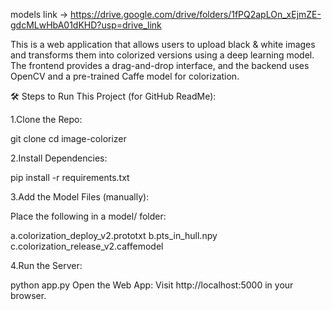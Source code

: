 models link -> https://drive.google.com/drive/folders/1fPQ2apLOn_xEjmZE-gdcMLwHbA01dKHD?usp=drive_link

This is a web application that allows users to upload black & white images and transforms them into colorized versions using a deep learning model. The frontend provides a drag-and-drop interface, and the backend uses OpenCV and a pre-trained Caffe model for colorization.

🛠️ Steps to Run This Project (for GitHub ReadMe):

1.Clone the Repo:

git clone <your-repo-link>
cd image-colorizer

2.Install Dependencies:

pip install -r requirements.txt

3.Add the Model Files (manually):

Place the following in a model/ folder:

a.colorization_deploy_v2.prototxt
b.pts_in_hull.npy
c.colorization_release_v2.caffemodel

4.Run the Server:

python app.py
Open the Web App: Visit http://localhost:5000 in your browser.
